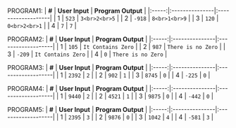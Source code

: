 PROGRAM1:
| **#** | **User Input** | **Program Output** |
|:-----:|:---------------|:-------------------|
|   1   | `523`          | `3<br>2<br>5`      |
|   2   | `-918`         | `8<br>1<br>9`      |
|   3   | `120`          | `0<br>2<br>1`      |
|   4   | `7`            | `7`                |

PROGRAM2:
| **#** | **User Input** | **Program Output** |
|:-----:|:---------------|:-------------------|
|   1   | `105`          | `It Contains Zero` |
|   2   | `987`          | `There is no Zero` |
|   3   | `-209`         | `It Contains Zero` |
|   4   | `0`            | `There is no Zero` |

PROGRAM3:
| **#** | **User Input** | **Program Output** |
|:-----:|:---------------|:-------------------|
|   1   | `2392`         | `2`                |
|   2   | `902`          | `1`                |
|   3   | `8745`         | `0`                |
|   4   | `-225`         | `0`                |


PROGRAM4:
| **#** | **User Input** | **Program Output** |
|:-----:|:---------------|:-------------------|
|   1   | `9440`         | `2`                |
|   2   | `4521`         | `1`                |
|   3   | `9875`         | `0`                |
|   4   | `-442`         | `0`                |

PROGRAM5:
| **#** | **User Input** | **Program Output** |
|:-----:|:---------------|:-------------------|
|   1   | `2395`         | `3`                |
|   2   | `9876`         | `0`                |
|   3   | `1042`         | `4`                |
|   4   | `-581`         | `3`                |




